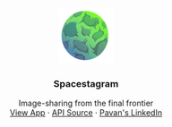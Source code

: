
<br />
<p align="center">
    <img src="https://raw.githubusercontent.com/pavansrinivasmamidala/spacestagram/main/src/assets/readme-logo.png" alt="Logo" width="100" height="100" style="border-radius:"100%"">
  </a>
  <h3 align="center">Spacestagram</h3>
  <p align="center">
    Image-sharing from the final frontier
    <br />
    <a href="https://spacestagram-lyart.vercel.app">View App</a>
    ·
    <a href="https://github.com/pavansrinivasmamidala/spacestagram">API Source</a>
    ·
    <a href="https://www.linkedin.com/in/pavan-srinivas-mamidala-152139154/">Pavan's LinkedIn</a>
  </p>
</p>

